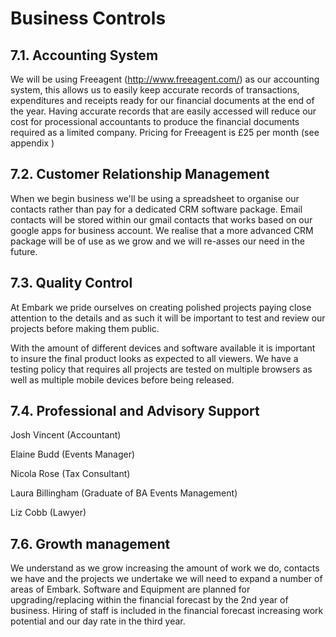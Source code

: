 # Business Controls

## 7.1. Accounting System

We will be using Freeagent (http://www.freeagent.com/) as our accounting system, this allows us to easily keep accurate records of transactions, expenditures and receipts ready for our financial documents at the end of the year. Having accurate records that are easily accessed will reduce our cost for processional accountants to produce the financial documents required as a limited company. Pricing for Freeagent is £25 per month (see appendix )

## 7.2. Customer Relationship Management

When we begin business we'll be using a spreadsheet to organise our contacts rather than pay for a dedicated CRM software package. Email contacts will be stored within our gmail contacts that works based on our google apps for business account. We realise that a more advanced CRM package will be of use as we grow and we will re-asses our need in the future.

## 7.3. Quality Control

At Embark we pride ourselves on creating polished projects paying close attention to the details and as such it will be important to test and review our projects before making them public.

With the amount of different devices and software available it is important to insure the final product looks as expected to all viewers. We have a testing policy that requires all projects  are tested on multiple browsers as well as multiple mobile devices before being released. 


## 7.4. Professional and Advisory Support

Josh Vincent (Accountant)

Elaine Budd (Events Manager)

Nicola Rose (Tax Consultant)

Laura Billingham (Graduate of BA Events Management)

Liz Cobb (Lawyer)

## 7.6. Growth management

We understand as we grow increasing the amount of work we do, contacts we have and the projects we undertake we will need to expand a number of areas of Embark. Software and Equipment are planned for upgrading/replacing within the financial forecast by the 2nd year of business. Hiring of staff is included in the financial forecast increasing work potential and our day rate in the third year. 


